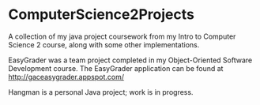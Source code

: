 # ComputerScience2Projects
A collection of my java project coursework from my Intro to Computer Science 2 course, along with some other implementations.

EasyGrader was a team project completed in my Object-Oriented Software Development course.
The EasyGrader application can be found at http://gaceasygrader.appspot.com/

Hangman is a personal Java project; work is in progress.
